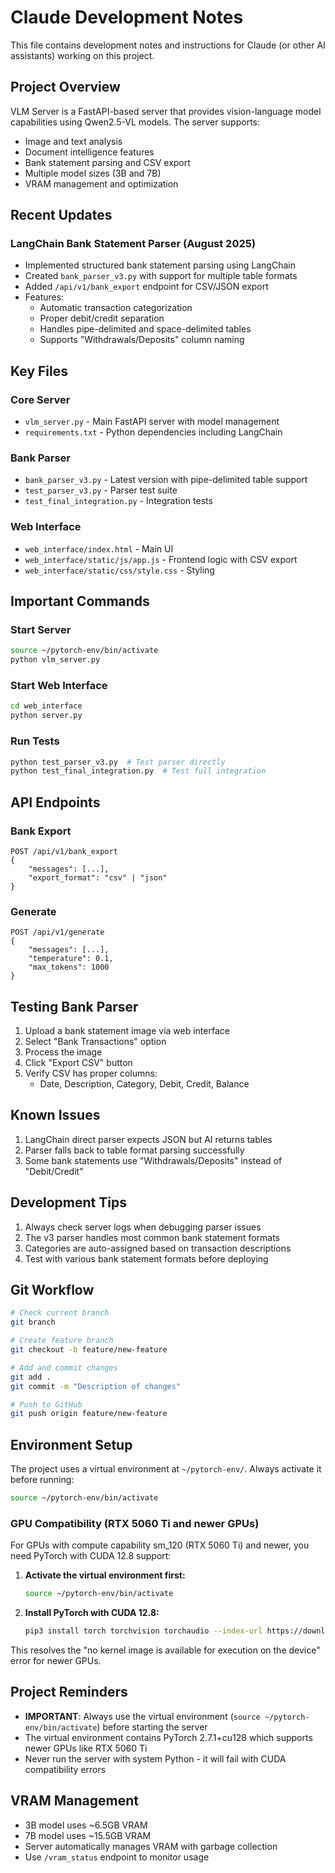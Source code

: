 # Claude Development Notes

This file contains development notes and instructions for Claude (or other AI assistants) working on this project.

## Project Overview

VLM Server is a FastAPI-based server that provides vision-language model capabilities using Qwen2.5-VL models. The server supports:
- Image and text analysis
- Document intelligence features
- Bank statement parsing and CSV export
- Multiple model sizes (3B and 7B)
- VRAM management and optimization

## Recent Updates

### LangChain Bank Statement Parser (August 2025)
- Implemented structured bank statement parsing using LangChain
- Created `bank_parser_v3.py` with support for multiple table formats
- Added `/api/v1/bank_export` endpoint for CSV/JSON export
- Features:
  - Automatic transaction categorization
  - Proper debit/credit separation
  - Handles pipe-delimited and space-delimited tables
  - Supports "Withdrawals/Deposits" column naming

## Key Files

### Core Server
- `vlm_server.py` - Main FastAPI server with model management
- `requirements.txt` - Python dependencies including LangChain

### Bank Parser
- `bank_parser_v3.py` - Latest version with pipe-delimited table support
- `test_parser_v3.py` - Parser test suite
- `test_final_integration.py` - Integration tests

### Web Interface
- `web_interface/index.html` - Main UI
- `web_interface/static/js/app.js` - Frontend logic with CSV export
- `web_interface/static/css/style.css` - Styling

## Important Commands

### Start Server
```bash
source ~/pytorch-env/bin/activate
python vlm_server.py
```

### Start Web Interface
```bash
cd web_interface
python server.py
```

### Run Tests
```bash
python test_parser_v3.py  # Test parser directly
python test_final_integration.py  # Test full integration
```

## API Endpoints

### Bank Export
```
POST /api/v1/bank_export
{
    "messages": [...],
    "export_format": "csv" | "json"
}
```

### Generate
```
POST /api/v1/generate
{
    "messages": [...],
    "temperature": 0.1,
    "max_tokens": 1000
}
```

## Testing Bank Parser

1. Upload a bank statement image via web interface
2. Select "Bank Transactions" option
3. Process the image
4. Click "Export CSV" button
5. Verify CSV has proper columns:
   - Date, Description, Category, Debit, Credit, Balance

## Known Issues

1. LangChain direct parser expects JSON but AI returns tables
2. Parser falls back to table format parsing successfully
3. Some bank statements use "Withdrawals/Deposits" instead of "Debit/Credit"

## Development Tips

1. Always check server logs when debugging parser issues
2. The v3 parser handles most common bank statement formats
3. Categories are auto-assigned based on transaction descriptions
4. Test with various bank statement formats before deploying

## Git Workflow

```bash
# Check current branch
git branch

# Create feature branch
git checkout -b feature/new-feature

# Add and commit changes
git add .
git commit -m "Description of changes"

# Push to GitHub
git push origin feature/new-feature
```

## Environment Setup

The project uses a virtual environment at `~/pytorch-env/`. Always activate it before running:
```bash
source ~/pytorch-env/bin/activate
```

### GPU Compatibility (RTX 5060 Ti and newer GPUs)

For GPUs with compute capability sm_120 (RTX 5060 Ti) and newer, you need PyTorch with CUDA 12.8 support:

1. **Activate the virtual environment first:**
   ```bash
   source ~/pytorch-env/bin/activate
   ```

2. **Install PyTorch with CUDA 12.8:**
   ```bash
   pip3 install torch torchvision torchaudio --index-url https://download.pytorch.org/whl/cu128
   ```

This resolves the "no kernel image is available for execution on the device" error for newer GPUs.

## Project Reminders

- **IMPORTANT**: Always use the virtual environment (`source ~/pytorch-env/bin/activate`) before starting the server
- The virtual environment contains PyTorch 2.7.1+cu128 which supports newer GPUs like RTX 5060 Ti
- Never run the server with system Python - it will fail with CUDA compatibility errors

## VRAM Management

- 3B model uses ~6.5GB VRAM
- 7B model uses ~15.5GB VRAM
- Server automatically manages VRAM with garbage collection
- Use `/vram_status` endpoint to monitor usage